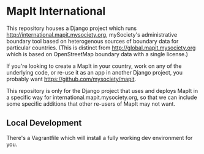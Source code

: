 MapIt International
===================

This repository houses a Django project which runs
http://international.mapit.mysociety.org, mySociety's administrative boundary tool
based on heterogenous sources of boundary data for particular
countries. (This is distinct from
http://global.mapit.mysociety.org which is based on
OpenStreetMap boundary data with a single license.)

If you're looking to create a MapIt in your country, work on any of the
underlying code, or re-use it as an app in another Django project, you
probably want https://github.com/mysociety/mapit.

This repository is only for the Django project that uses and deploys MapIt in a
specific way for international.mapit.mysociety.org, so that we can include some
specific additions that other re-users of MapIt may not want.

Local Development
-----------------
There's a Vagrantfile which will install a fully working dev environment for
you.
